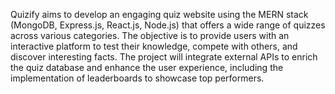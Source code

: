 Quizify aims to develop an engaging quiz website using the MERN stack (MongoDB, Express.js,
React.js, Node.js) that offers a wide range of quizzes across various categories. The objective is
to provide users with an interactive platform to test their knowledge, compete with others, and
discover interesting facts. The project will integrate external APIs to enrich the quiz database
and enhance the user experience, including the implementation of leaderboards to showcase
top performers.
